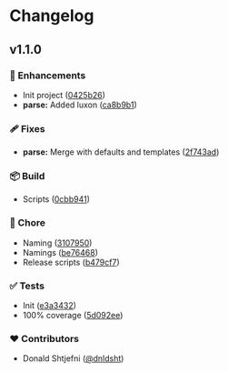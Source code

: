 # Changelog


## v1.1.0


### 🚀 Enhancements

- Init project ([0425b26](https://github.com/dnldsht/vue-lux/commit/0425b26))
- **parse:** Added luxon ([ca8b9b1](https://github.com/dnldsht/vue-lux/commit/ca8b9b1))

### 🩹 Fixes

- **parse:** Merge with defaults and templates ([2f743ad](https://github.com/dnldsht/vue-lux/commit/2f743ad))

### 📦 Build

- Scripts ([0cbb941](https://github.com/dnldsht/vue-lux/commit/0cbb941))

### 🏡 Chore

- Naming ([3107950](https://github.com/dnldsht/vue-lux/commit/3107950))
- Namings ([be76468](https://github.com/dnldsht/vue-lux/commit/be76468))
- Release scripts ([b479cf7](https://github.com/dnldsht/vue-lux/commit/b479cf7))

### ✅ Tests

- Init ([e3a3432](https://github.com/dnldsht/vue-lux/commit/e3a3432))
- 100% coverage ([5d092ee](https://github.com/dnldsht/vue-lux/commit/5d092ee))

### ❤️ Contributors

- Donald Shtjefni ([@dnldsht](http://github.com/dnldsht))

